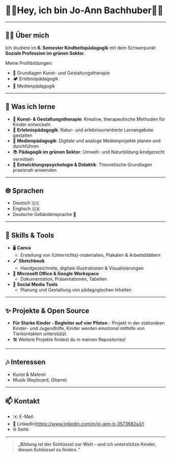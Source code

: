 # 👋🏼Hey, ich bin Jo-Ann Bachhuber🙋‍♀️

---

## 🧑‍🏫 Über mich
Ich studiere im **6. Semester Kindheitspädagogik** mit dem Schwerpunkt **Soziale Profession im grünen Sektor**.  

Meine Profilbildungen:
- 🎨 Grundlagen Kunst- und Gestaltungstherapie  
- 🏕️ Erlebnispädagogik
- 🎥 Medienpädagogik

---

## 🧠 Was ich lerne

- 🎨 **Kunst- & Gestaltungstherapie**: Kreative, therapeutische Methoden für Kinder entwickeln  
- 🌿 **Erlebnispädagogik**: Natur- und erlebnisorientierte Lernangebote gestalten  
- 📱 **Medienpädagogik**: Digitale und analoge Medienprojekte planen und durchführen  
- 📚 **Pädagogik im grünen Sektor**: Umwelt- und Naturbildung kindgerecht vermitteln  
- 🧩 **Entwicklungspsychologie & Didaktik**: Theoretische Grundlagen praxisnah anwenden  

---

## 🌐 Sprachen
- Deutsch 🇩🇪  
- Englisch 🇬🇧  
- Deutsche Gebärdensprache 🤟  

---

## 🎨 Skills & Tools
- 🖥️ **Canva**  
  - Erstellung von (Unterrichts)-materialien, Plakaten & Arbeitsblättern  
- 🖌️ **Sketchbook**  
  - Handgezeichnete, digitale Illustrationen & Visualisierungen  
- 📝 **Microsoft Office & Google Workspace**  
  - Dokumentation, Präsentationen, Tabellen  
- 📱 **Social Media Tools**  
  - Planung und Gestaltung von pädagogischen Inhalten  

---

## ✨ Projekte & Open Source
- **Für Starke Kinder - Begleiter auf vier Pfoten** - Projekt in der stationären Kinder- und Jugendhilfe, Kinder werden emotional mithilfe von Tierkontakten unterstützt.
- 🛠️ Weitere Projekte findest du in meinen Repositories!

---

## 🎶 Interessen
- Kunst & Malerei  
- Musik (Keyboard, Gitarre)  

---

## 📫 Kontakt
- ✉️ E-Mail: 
- 💬 LinkedIn(https://www.linkedin.com/in/jo-ann-b-3573682a3/)
- 🌐 Seite:

---

> **„Bildung ist der Schlüssel zur Welt – und ich unterstütze Kinder, diesen Schlüssel zu finden.“**
